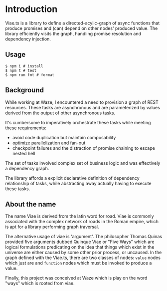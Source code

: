 # Introduction

Viae.ts is a library to define a directed-acylic-graph of async functions that produce promises and (can) depend on other nodes' produced value. The library efficiently visits the graph, handling promise resolution and dependency injection.

## Usage

```
$ npm i # install
$ npm t # test
$ npm run fmt # format
```

## Background

While working at Waze, I encountered a need to provision a graph of REST resources. These tasks are asynchronous and are parameterized by values derived from the output
of other asynchronous tasks.

It's cumbersome to imperatively orchestrate these tasks while meeting these requirements:

- avoid code duplication but maintain composability
- optimize parallelization and fan-out
- checkpoint failures and the distraction of promise chaining to escape nested hell

The set of tasks involved complex set of business logic and was effectively a
dependency graph.

The library affords a explicit declarative definition of dependency relationship of tasks, while abstracting away actually having to execute these tasks.

## About the name

The name Viae is derived from the latin word for road. Viae is commonly associated with
the complex network of roads in the Roman empire, which is apt for a library performing graph traversal.

The alternative usage of viae is 'argument'. The philosopher Thomas Quinas provided five arguments dubbed Quinque Viae or "Five Ways" which are logical formulations predicating on the idea that things which exist in the universe are either caused by some other prior process, or uncaused. In the graph defined with the Viae.ts, there are two classes of nodes: `value` nodes which just are and `function` nodes which must be invoked to produce a value.

Finally, this project was conceived at Waze which is play on the word "ways" which is rooted from viae.
